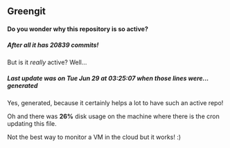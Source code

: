 ## Greengit

#### Do you wonder why this repository is so active?

##### After all it has 20839 commits!

But is it *really* active? Well...

##### Last update was on Tue Jun 29 at 03:25:07 when those lines were... generated

Yes, generated, because it certainly helps a lot to have such an active repo!

Oh and there was **26%** disk usage on the machine
where there is the cron updating this file.

Not the best way to monitor a VM in the cloud but it works! :)
